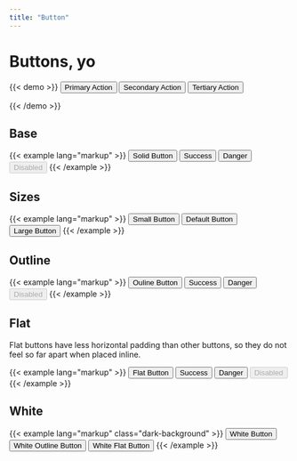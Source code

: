 ```yaml
---
title: "Button"
---
```

# Buttons, yo

{{< demo >}}
<button class="button">Primary Action</button>
<button class="button button--outline">Secondary Action</button>
<button class="button button--flat">Tertiary Action</button>

{{< /demo >}}


## Base
{{< example lang="markup" >}}
<button class="button">Solid Button</button>
<button class="button button--success">Success</button>
<button class="button button--danger">Danger</button>
<button class="button" disabled>Disabled</button>
{{< /example >}}

## Sizes
{{< example lang="markup" >}}
<button class="button button--small">Small Button</button>
<button class="button">Default Button</button>
<button class="button button--large">Large Button</button>
{{< /example >}}


## Outline
{{< example lang="markup" >}}
<button class="button button--outline">Ouline Button</button>
<button class="button button--outline button--success">Success</button>
<button class="button button--outline button--danger">Danger</button>
<button class="button button--outline" disabled>Disabled</button>
{{< /example >}}


## Flat

Flat buttons have less horizontal padding than other buttons, so they do not feel so far apart when placed inline.

{{< example lang="markup" >}}
<button class="button button--flat">Flat Button</button>
<button class="button button--flat button--success">Success</button>
<button class="button button--flat button--danger">Danger</button>
<button class="button button--flat" disabled>Disabled</button>
{{< /example >}}

## White
{{< example lang="markup" class="dark-background" >}}
<button class="button button--white">White Button</button>
<button class="button button--white button--outline">White Outline Button</button>
<button class="button button--white button--flat">White Flat Button</button>
{{< /example >}}
